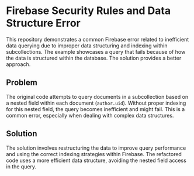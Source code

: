 # Firebase Security Rules and Data Structure Error
This repository demonstrates a common Firebase error related to inefficient data querying due to improper data structuring and indexing within subcollections. The example showcases a query that fails because of how the data is structured within the database. The solution provides a better approach.

## Problem
The original code attempts to query documents in a subcollection based on a nested field within each document (`author.uid`).  Without proper indexing for this nested field, the query becomes inefficient and might fail. This is a common error, especially when dealing with complex data structures.

## Solution
The solution involves restructuring the data to improve query performance and using the correct indexing strategies within Firebase. The refactored code uses a more efficient data structure, avoiding the nested field access in the query.